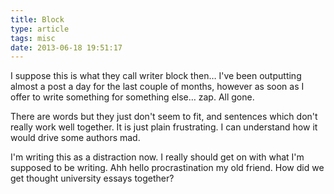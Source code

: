 ```yaml
---
title: Block
type: article
tags: misc
date: 2013-06-18 19:51:17
---
```

<p>I suppose this is what they call writer block then… I've been outputting almost a post a day for the last couple of months, however as soon as I offer to write something for something else… zap. All gone.<p>There are words but they just don't seem to fit, and sentences which don't really work well together. It is just plain frustrating. I can understand how it would drive some authors mad.<p>I'm writing this as a distraction now. I really should get on with what I'm supposed to be writing. Ahh hello procrastination my old friend. How did we get thought university essays together?
